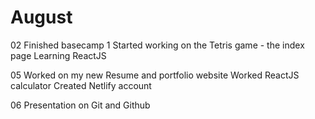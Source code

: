 # August

02
 Finished basecamp 1
 Started working on the Tetris game - the index page
 Learning ReactJS

05
Worked on my new Resume and portfolio website
Worked ReactJS calculator
Created Netlify account

06
Presentation on Git and Github
